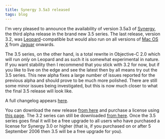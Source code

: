```yaml
---
title: Synergy 3.5a3 released
tags: blog
---
```


I'm very pleased to announce the availability of version 3.5a3 of [Synergy](http://synergy.wincent.com), the third alpha release in the brand new 3.5 series. The last release, version 3.2, was [Leopard](http://www.wincent.com/knowledge-base/Leopard)-compatible but would also run on all versions of [Mac OS X](http://www.wincent.com/knowledge-base/Mac%20OS%20X) from [Jaguar](http://www.wincent.com/knowledge-base/Jaguar) onwards.

The 3.5 series, on the other hand, is a total rewrite in Objective-C 2.0 which will run _only_ on Leopard and as such it is somewhat experimental in nature. If you want stability then I recommend that you stick with 3.2 for now, but if you like to live on the edge and see the latest then by all means try out the 3.5 series. This new alpha fixes a large number of issues reported for the previous alpha and should prove to be much more polished. There are still some minor issues being investigated, but this is now much closer to what the final 3.5 release will look like.

A full changelog appears [here](http://www.wincent.com/a/products/synergy-classic/history/#3.5a3).

You can download the new release [from here](http://www.wincent.com/download.php?item=SynergyBeta.zip) and purchase a license using [this page](https://secure.wincent.com/a/products/synergy-classic/purchase/). The 3.2 series can still be downloaded [from here](http://www.wincent.com/download.php?item=SynergyJaguar.dmg). Once the 3.5 series goes final it will be a free upgrade to all users who have purchased a license for Synergy 3.0 or higher (that is, if you purchased on or after 5 September 2006 then 3.5 will be a free upgrade for you).
